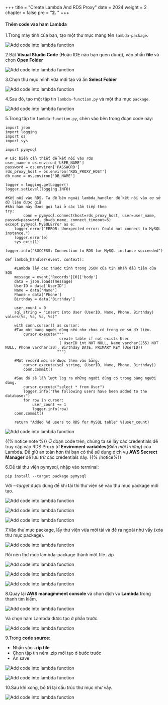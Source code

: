 +++
title = "Create Lambda And RDS Proxy"
date = 2024
weight = 2
chapter = false
pre = "<b>2. </b>"
+++

#### Thêm code vào hàm Lambda

1.Trong máy tính của bạn, tạo một thư mục mang tên `lambda-package`.

![Add code into lambda function](../../images/2/2.2.1.png)

2.Bật **Visual Studio Code** (Hoặc IDE nào bạn quen dùng), vào phần **file** và chọn **Open Folder**

![Add code into lambda function](../images/2/2.2.2.png)

3.Chọn thư mục mình vừa mới tạo và ấn **Select Folder**

![Add code into lambda function](../../../images/2/2.2.3.png)

4.Sau đó, tạo một tập tin `lambda-function.py` và một thư mục `package`.

![Add code into lambda function](../../../../images/2/2.2.4.png)

5.Trong tập tin `lambda-function.py`, chèn vào bên trong đoạn code này:

```
import json
import logging
import os
import sys

import pymysql

# Các biến cần thiết để kết nối vào rds
user_name = os.environ['USER_NAME']
password = os.environ['PASSWORD']
rds_proxy_host = os.environ['RDS_PROXY_HOST']
db_name = os.environ['DB_NAME']

logger = logging.getLogger()
logger.setLevel(logging.INFO)

#Kết nối vào RDS. Ta để bên ngoài lambda_handler để kết nối vào cơ sở dữ liệu được giữ
#khi hàm này được gọi lại ở các lần tiếp theo
try:
        conn = pymysql.connect(host=rds_proxy_host, user=user_name, passwd=password, db=db_name, connect_timeout=5)
except pymysql.MySQLError as e:
    logger.error("ERROR: Unexpected error: Could not connect to MySQL instance.")
    logger.error(e)
    sys.exit(1)

logger.info("SUCCESS: Connection to RDS for MySQL instance succeeded")

def lambda_handler(event, context):

    #Lambda lấy các thuộc tính trong JSON của tin nhắn đầu tiên của SQS
    message = event['Records'][0]['body']
    data = json.loads(message)
    UserID = data['UserID']
    Name = data['Name']
    Phone = data['Phone']
    Birthday = data['Birthday']

    user_count = 0
    sql_string = "insert into User (UserID, Name, Phone, Birthday) values(%s, %s, %s, %s)"

    with conn.cursor() as cursor:
    #Tạo một bảng người dùng nếu như chưa có trong cơ sở dữ liệu.
        cursor.execute("""
                        create table if not exists User
                        ( UserID int NOT NULL, Name varchar(255) NOT NULL, Phone varchar(20), Birthday DATE, PRIMARY KEY (UserID))
                       """)

    #Một record mới sẽ được thêm vào bảng.
        cursor.execute(sql_string, (UserID, Name, Phone, Birthday))
        conn.commit()

    #Sau đó sẽ lần lượt log ra những người dùng có trong bảng người dùng.
        cursor.execute("select * from User")
        logger.info("The following users have been added to the database:")
        for row in cursor:
            user_count += 1
            logger.info(row) 
    conn.commit()

    return "Added %d users to RDS for MySQL table" %(user_count)
```
![Add code into lambda function](../../images/2/2.2.5.png)

{{% notice note %}}
Ở đoạn code trên, chúng ta sẽ lấy các credentials để truy cập vào RDS Proxy từ **Enviroment variables**(*Biến môi trường*) của Lambda. Để giữ an toàn hơn thì bạn có thể sử dụng dịch vụ **AWS Secrect Manager** để lưu trữ các credentials này.
{{% /notice%}}

6.Để tải thư viện pymysql, nhập vào terminal:
```
pip install --target package pymysql
```
Với *--target* được dùng để khi tải thì thư viện sẽ vào thư muc package mới tạo.

![Add code into lambda function](../../images/2/2.2.6.png)

![Add code into lambda function](../../images/2/2.2.7.png)

![Add code into lambda function](../../images/2/2.2.8.png)

7.Vào thư mục package, lấy thư viện vừa mới tải và để ra ngoài như vầy (xóa thư mục package).

![Add code into lambda function](../../images/2/2.2.11.png)

Rồi nén thư mục lambda-package thành một file .zip

![Add code into lambda function](../../images/2/2.2.12.png)

![Add code into lambda function](../../images/2/2.2.13.png)

![Add code into lambda function](../../images/2/2.2.14.png)

8.Quay lại **AWS managmment console** và chọn dịch vụ **Lambda** trong thanh tìm kiếm.

![Add code into lambda function](../../images/2/2.2.15.png)

Và chọn hàm Lambda được tạo ở phần trước.

![Add code into lambda function](../../images/2/2.2.16.png)

9.Trong **code source**:
  - Nhấn vào **.zip file**
  - Chọn tập tin ném .zip mới tạo ở bước trước
  - Ấn save

![Add code into lambda function](../../images/2/2.2.17.png)

![Add code into lambda function](../../images/2/2.2.18.png)

10.Sau khi xong, bố trí lại cấu trúc thư mục như vầy.

![Add code into lambda function](../../images/2/2.2.21.png)

